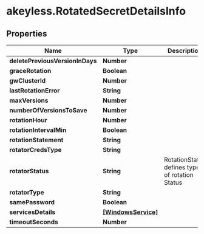 # akeyless.RotatedSecretDetailsInfo

## Properties

Name | Type | Description | Notes
------------ | ------------- | ------------- | -------------
**deletePreviousVersionInDays** | **Number** |  | [optional] 
**graceRotation** | **Boolean** |  | [optional] 
**gwClusterId** | **Number** |  | [optional] 
**lastRotationError** | **String** |  | [optional] 
**maxVersions** | **Number** |  | [optional] 
**numberOfVersionsToSave** | **Number** |  | [optional] 
**rotationHour** | **Number** |  | [optional] 
**rotationIntervalMin** | **Boolean** |  | [optional] 
**rotationStatement** | **String** |  | [optional] 
**rotatorCredsType** | **String** |  | [optional] 
**rotatorStatus** | **String** | RotationStatus defines types of rotation Status | [optional] 
**rotatorType** | **String** |  | [optional] 
**samePassword** | **Boolean** |  | [optional] 
**servicesDetails** | [**[WindowsService]**](WindowsService.md) |  | [optional] 
**timeoutSeconds** | **Number** |  | [optional] 


